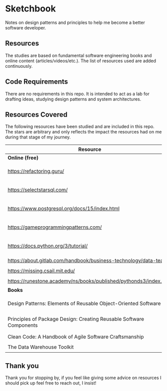 # Sketchbook
Notes on design patterns and principles to help me become a better software developer.

## Resources
The studies are based on fundamental software engineering books and online content (articles/videos/etc.). The list of resources used are added continuously.

## Code Requirements
There are no requirements in this repo. It is intended to act as a lab for drafting ideas, studying design patterns and system architectures.

## Resources Covered
The following resources have been studied and are included in this repo. The stars are arbitrary and only reflects the impact the resources had on me during that stage of my journey.

| Resource | Impact |
| --- | --- |
| **Online (free)** |
| https://refactoring.guru/ | ⭐ ⭐ ⭐ ⭐ ⭐ |
| https://selectstarsql.com/ | ⭐ ⭐ ⭐ ⭐ ⭐ |
| https://www.postgresql.org/docs/15/index.html | ⭐ ⭐ ⭐ ⭐ |
| https://gameprogrammingpatterns.com/ | ⭐ ⭐ ⭐ ⭐ |
| https://docs.python.org/3/tutorial/ | ⭐ ⭐ ⭐ ⭐ |
| https://about.gitlab.com/handbook/business-technology/data-team/ | ⭐ ⭐ ⭐ |
| https://missing.csail.mit.edu/ | ⭐ ⭐ ⭐ |
| https://runestone.academy/ns/books/published/pythonds3/index.html | ⭐ ⭐ ⭐ |
| **Books** |
| Design Patterns: Elements of Reusable Object-Oriented Software | ⭐ ⭐ ⭐ ⭐ ⭐ |
| Principles of Package Design: Creating Reusable Software Components | ⭐ ⭐ ⭐ ⭐ |
| Clean Code: A Handbook of Agile Software Craftsmanship | ⭐ ⭐ ⭐ |
| The Data Warehouse Toolkit | ⭐ ⭐ ⭐ |

## Thank you
Thank you for stopping by, if you feel like giving some advice on resources I should pick up feel free to reach out, I insist!


 
